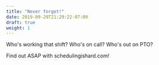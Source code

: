 ```yaml
---
title: "Never forget!"
date: 2019-09-29T21:29:22-07:00
draft: true
weight: 1
---
```

Who's working that shift?  Who's on call? Who's out on PTO?

Find out ASAP with schedulingishard.com!
